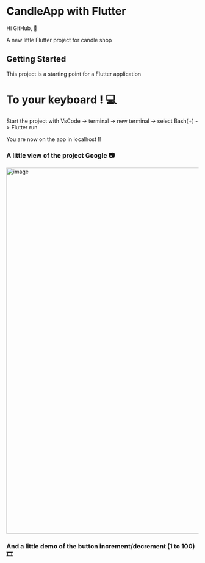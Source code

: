 # CandleApp with Flutter

Hi GitHub, 👋

A new little Flutter project for candle shop

## Getting Started 

This project is a starting point for a Flutter application

# To your keyboard ! 💻

Start the project with VsCode -> terminal -> new terminal -> select Bash(+) -> Flutter run

You are now on the app in localhost !!

### A little view of the project Google 📷

<img width="959" alt="image" src="https://user-images.githubusercontent.com/70896732/170376495-78dfebce-9202-4dbd-a606-cd9526ac8403.png">

### And a little demo of the button increment/decrement (1 to 100) 🎞️

